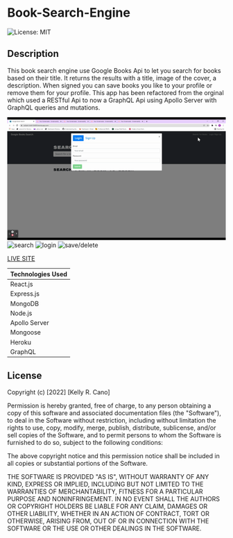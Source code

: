 # Book-Search-Engine

![License: MIT](https://img.shields.io/badge/License-MIT-success.svg)

## Description

This book search engine use Google Books Api to let you search for books based on their title. It returns the results with a title, image of the cover, a description. When signed you can save books you like to your profile or remove them for your profile. This app has been refactored from the orginal which used a RESTful Api to now a GraphQL Api using Apollo Server with GraphQL queries and mutations.



![signup](./Assets/sign-up.gif)
![search](./Assets/search.gif)
![login](./Assets/login.gif)
![save/delete](./Assets/save-delete.gif)


[LIVE SITE](https://radiant-shelf-04409.herokuapp.com/)

| Technologies Used |
| ----------------- |
| React.js          |
| Express.js        |
| MongoDB           |
| Node.js           |
| Apollo Server     |
| Mongoose          |
| Heroku            |
| GraphQL           |

## License

Copyright (c) [2022] [Kelly R. Cano]

Permission is hereby granted, free of charge, to any person obtaining a copy
of this software and associated documentation files (the "Software"), to deal
in the Software without restriction, including without limitation the rights
to use, copy, modify, merge, publish, distribute, sublicense, and/or sell
copies of the Software, and to permit persons to whom the Software is
furnished to do so, subject to the following conditions:

The above copyright notice and this permission notice shall be included in all
copies or substantial portions of the Software.

THE SOFTWARE IS PROVIDED "AS IS", WITHOUT WARRANTY OF ANY KIND, EXPRESS OR
IMPLIED, INCLUDING BUT NOT LIMITED TO THE WARRANTIES OF MERCHANTABILITY,
FITNESS FOR A PARTICULAR PURPOSE AND NONINFRINGEMENT. IN NO EVENT SHALL THE
AUTHORS OR COPYRIGHT HOLDERS BE LIABLE FOR ANY CLAIM, DAMAGES OR OTHER
LIABILITY, WHETHER IN AN ACTION OF CONTRACT, TORT OR OTHERWISE, ARISING FROM,
OUT OF OR IN CONNECTION WITH THE SOFTWARE OR THE USE OR OTHER DEALINGS IN THE
SOFTWARE.

